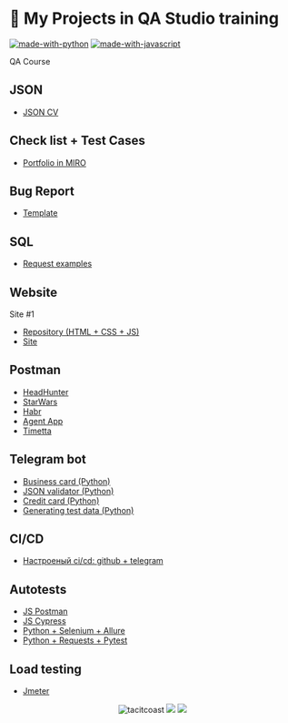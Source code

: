 # 🧡 My Projects in QA Studio training
[![made-with-python](https://img.shields.io/badge/Made%20with-Python-1f425f.svg)](https://www.python.org/)
[![made-with-javascript](https://img.shields.io/badge/Made%20with-JavaScript-1f425f.svg)](https://www.javascript.com)

QA Course

## JSON
- [JSON CV](https://github.com/tacitcoast/QA-Studio/blob/main/JSON/resume.json)

## Сheck list + Test Сases
- [Portfolio in MIRO](https://miro.com/app/board/uXjVPBkh9Mw=/?share_link_id=812379304899)

## Bug Report
- [Template](https://docs.google.com/document/d/1NrNA62BaR3kO_Ko41JCIXnr6Ybj2oFodKCdN8qzFB6E/edit?usp=sharing)

## SQL
- [Request examples]()

## Website
Site #1
- [Repository (HTML + CSS + JS)](https://github.com/tacitcoast/tacitcoast.github.io)
- [Site](https://tacitcoast.github.io/)

## Postman
- [HeadHunter](https://github.com/tacitcoast/QA-Studio/blob/main/Postman/HeadHunter.postman_collection.json)
- [StarWars](https://github.com/tacitcoast/QA-Studio/blob/main/Postman/Starwars.postman_collection.json)
- [Habr](https://github.com/tacitcoast/QA-Studio/blob/main/Postman/Habr.postman_collection.json)
- [Agent App](https://github.com/tacitcoast/QA-Studio/blob/main/Postman/Agent%20App.postman_collection.json)
- [Timetta](https://github.com/tacitcoast/QA-Studio/blob/main/Postman/Timetta.postman_collection.json)

## Telegram bot
- [Business card (Python)](https://github.com/tacitcoast/Telegram-Bot-Portfolio/blob/main/README.md)
- [JSON validator (Python)](https://github.com/tacitcoast/QA-Studio/blob/main/Telegram-JSON-Validator-Bot/README.md)
- [Credit card (Python)](https://github.com/tacitcoast/QA-Studio/tree/main/Telegram-Test-Credit-Card-Bot)
- [Generating test data (Python)](https://github.com/tacitcoast/QA-Studio/tree/main/Telegram-Generating-Test-Data-Bot)

## CI/CD
- [Настроеный ci/cd: github + telegram](https://github.com/tacitcoast/QA-Studio/blob/main/CICD/README.md)

## Autotests
- [JS Postman](https://github.com/tacitcoast/QA-Studio/tree/main/Postman)
- [JS Cypress](https://github.com/tacitcoast/QA-Studio/tree/main/Cypress.JS)
- [Python + Selenium + Allure](https://github.com/tacitcoast/QA-Studio/tree/main/Autotest-Python-Projects/Selenium)
- [Python + Requests + Pytest](https://github.com/tacitcoast/QA-Studio/tree/main/Autotest-Python-Projects/Request-Pytesr)

## Load testing
- [Jmeter](https://github.com/tacitcoast/QA-Studio/tree/main/JMeter)


<p align="center">
  <img src="https://komarev.com/ghpvc/?username=tacitcoast" alt="tacitcoast" />
    <a href="https://github.com/tacitcoast/"><img src="https://img.shields.io/github/followers/tacitcoast?style=flat-square?color=%234CC61E&label=GitHub%20Followers%20"/></a>
  <a href="https://github.com/tacitcoast/"><img src="https://img.shields.io/github/last-commit/tacitcoast/tacitcoast?style=flat-square?color=red&label=Last%20Updated%20"/></a>
</p>

